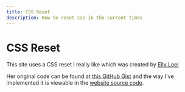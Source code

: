```yaml
---
title: CSS Reset
description: How to reset css in the current times
---
```


# CSS Reset

This site uses a CSS reset I really like which was created by [Elly Loel](https://ellyloel.com/)

Her original code can be found at [this GitHub Gist](https://gist.github.com/EllyLoel/4ff8a6472247e6dd2315fd4038926522)
and the way I've implemented it is viewable in the
[website source code](https://github.com/nataliethistime/rose-harbour/blob/main/src/styles/reset.css).

